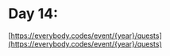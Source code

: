 # Day 14: 

[https://everybody.codes/event/{year}/quests](https://everybody.codes/event/{year}/quests)
